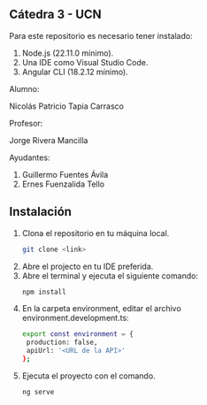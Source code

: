 ## Cátedra 3 - UCN 
Para este repositorio es necesario tener instalado:
  1. Node.js (22.11.0 mínimo).
  2. Una IDE como Visual Studio Code.
  3. Angular CLI (18.2.12 mínimo).

Alumno:

  Nicolás Patricio Tapia Carrasco

Profesor: 

  Jorge Rivera Mancilla
    
Ayudantes: 

  1. Guillermo Fuentes Ávila
  2. Ernes Fuenzalida Tello
    
## Instalación
1. Clona el repositorio en tu máquina local.
   ```sh
   git clone <link>
   ```
2. Abre el projecto en tu IDE preferida.
3. Abre el terminal y ejecuta el siguiente comando:
   ```sh
   npm install
   ```
4. En la carpeta environment, editar el archivo environment.development.ts:
   ```sh
   export const environment = {
    production: false,
    apiUrl: '<URL de la API>'
   };
   ``` 
5. Ejecuta el proyecto con el comando.
   ```sh
   ng serve
   ```
